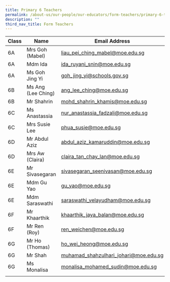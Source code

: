 ```yaml
---
title: Primary 6 Teachers
permalink: /about-us/our-people/our-educators/form-teachers/primary-6-teachers
description: ""
third_nav_title: Form Teachers
---
```

| Class |  Name |  Email Address |
|---|---|---|
| 6A | Mrs Goh (Mabel) | liau_pei_ching_mabel@moe.edu.sg |
| 6A | Mdm Ida  | ida_ruyani_snin@moe.edu.sg |
| 6A | Ms Goh Jing Yi   | goh_jing_yi@schools.gov.sg  |
| 6B | Ms Ang (Lee Ching) | ang_lee_ching@moe.edu.sg |
| 6B | Mr Shahrin | mohd_shahrin_khamis@moe.edu.sg |
| 6C | Ms Anastassia | nur_anastassia_fadzali@moe.edu.sg |
| 6C | Mrs Susie Lee | phua_susie@moe.edu.sg |
| 6D | Mr Abdul Aziz | abdul_aziz_kamaruddin@moe.edu.sg |
| 6D | Mrs Aw (Claira) | claira_tan_chay_lan@moe.edu.sg |
| 6E | Mr Sivasegaran | sivasegaran_seenivasan@moe.edu.sg |
| 6E | Mdm Gu Yao | gu_yao@moe.edu.sg |
| 6E | Mdm Saraswathi  | saraswathi_velayudham@moe.edu.sg  |
| 6F | Mr Khaarthik | khaarthik_jaya_balan@moe.edu.sg |
| 6F | Mr Ren (Roy) | ren_weichen@moe.edu.sg |
| 6G  | Mr Ho (Thomas)  | ho_wei_heong@moe.edu.sg  |
| 6G  | Mr Shah  | muhamad_shahzulhari_johari@moe.edu.sg  |
| 6G  | Ms Monalisa   | monalisa_mohamed_sudin@moe.edu.sg  |
| | | |